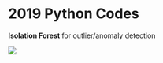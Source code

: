 # 2019 Python Codes  
  
<b>Isolation Forest</b> for outlier/anomaly detection  

<img src=https://github.com/RubensZimbres/Repo-2019/blob/master/Pics/isolation.jpg>
